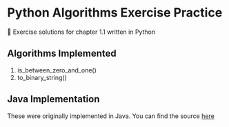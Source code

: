 # Python Algorithms Exercise Practice
🐍 Exercise solutions for chapter 1.1 written in Python

## Algorithms Implemented
1. is_between_zero_and_one()
2. to_binary_string()

## Java Implementation
These were originally implemented in Java. You can find the source [here](https://github.com/dev-xero/java-algorithms-exercise-practice)
